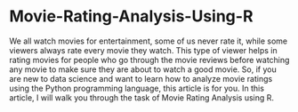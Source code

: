 # Movie-Rating-Analysis-Using-R
We all watch movies for entertainment, some of us never rate it, while some viewers always rate every movie they watch. This type of viewer helps in rating movies for people who go through the movie reviews before watching any movie to make sure they are about to watch a good movie. So, if you are new to data science and want to learn how to analyze movie ratings using the Python programming language, this article is for you. In this article, I will walk you through the task of Movie Rating Analysis using R.
